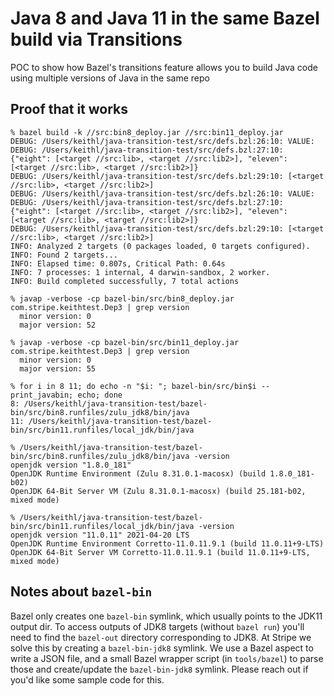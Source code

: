 # Java 8 and Java 11 in the same Bazel build via Transitions
POC to show how Bazel's transitions feature allows you to build Java code using multiple versions of Java in the same repo

## Proof that it works
```
% bazel build -k //src:bin8_deploy.jar //src:bin11_deploy.jar
DEBUG: /Users/keithl/java-transition-test/src/defs.bzl:26:10: VALUE: 
DEBUG: /Users/keithl/java-transition-test/src/defs.bzl:27:10: {"eight": [<target //src:lib>, <target //src:lib2>], "eleven": [<target //src:lib>, <target //src:lib2>]}
DEBUG: /Users/keithl/java-transition-test/src/defs.bzl:29:10: [<target //src:lib>, <target //src:lib2>]
DEBUG: /Users/keithl/java-transition-test/src/defs.bzl:26:10: VALUE: 
DEBUG: /Users/keithl/java-transition-test/src/defs.bzl:27:10: {"eight": [<target //src:lib>, <target //src:lib2>], "eleven": [<target //src:lib>, <target //src:lib2>]}
DEBUG: /Users/keithl/java-transition-test/src/defs.bzl:29:10: [<target //src:lib>, <target //src:lib2>]
INFO: Analyzed 2 targets (0 packages loaded, 0 targets configured).
INFO: Found 2 targets...
INFO: Elapsed time: 0.807s, Critical Path: 0.64s
INFO: 7 processes: 1 internal, 4 darwin-sandbox, 2 worker.
INFO: Build completed successfully, 7 total actions

% javap -verbose -cp bazel-bin/src/bin8_deploy.jar com.stripe.keithtest.Dep3 | grep version 
  minor version: 0  
  major version: 52

% javap -verbose -cp bazel-bin/src/bin11_deploy.jar com.stripe.keithtest.Dep3 | grep version
  minor version: 0
  major version: 55
  
% for i in 8 11; do echo -n "$i: "; bazel-bin/src/bin$i --print_javabin; echo; done
8: /Users/keithl/java-transition-test/bazel-bin/src/bin8.runfiles/zulu_jdk8/bin/java
11: /Users/keithl/java-transition-test/bazel-bin/src/bin11.runfiles/local_jdk/bin/java

% /Users/keithl/java-transition-test/bazel-bin/src/bin8.runfiles/zulu_jdk8/bin/java -version
openjdk version "1.8.0_181"
OpenJDK Runtime Environment (Zulu 8.31.0.1-macosx) (build 1.8.0_181-b02)
OpenJDK 64-Bit Server VM (Zulu 8.31.0.1-macosx) (build 25.181-b02, mixed mode)

% /Users/keithl/java-transition-test/bazel-bin/src/bin11.runfiles/local_jdk/bin/java -version
openjdk version "11.0.11" 2021-04-20 LTS
OpenJDK Runtime Environment Corretto-11.0.11.9.1 (build 11.0.11+9-LTS)
OpenJDK 64-Bit Server VM Corretto-11.0.11.9.1 (build 11.0.11+9-LTS, mixed mode)
```

## Notes about `bazel-bin`

Bazel only creates one `bazel-bin` symlink, which usually points to the JDK11 output dir. To access outputs of JDK8 
targets (without `bazel run`) you'll need to find the `bazel-out` directory corresponding to JDK8. At Stripe we solve 
this by creating a `bazel-bin-jdk8` symlink. We use a Bazel aspect to write a JSON file, and a small Bazel wrapper 
script (in `tools/bazel`) to parse those and create/update the `bazel-bin-jdk8` symlink. Please reach out if you'd like 
some sample code for this.